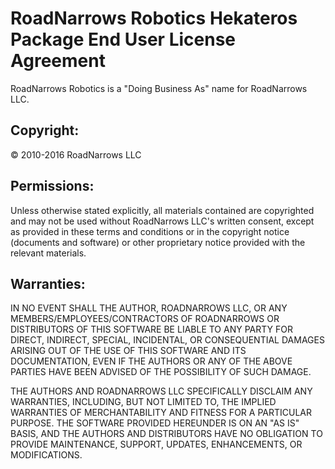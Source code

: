 # RoadNarrows Robotics Hekateros Package End User License Agreement
RoadNarrows Robotics is a "Doing Business As" name for RoadNarrows LLC.

## Copyright:
&#169; 2010-2016 RoadNarrows LLC

## Permissions:
Unless otherwise stated explicitly, all materials contained are copyrighted
and may not be used without RoadNarrows LLC's written consent,
except as provided in these terms and conditions or in the copyright
notice (documents and software) or other proprietary notice provided with
the relevant materials.

## Warranties:
IN NO EVENT SHALL THE AUTHOR, ROADNARROWS LLC, OR ANY 
MEMBERS/EMPLOYEES/CONTRACTORS OF ROADNARROWS OR DISTRIBUTORS OF THIS SOFTWARE
BE LIABLE TO ANY PARTY FOR DIRECT, INDIRECT, SPECIAL, INCIDENTAL, OR
CONSEQUENTIAL DAMAGES ARISING OUT OF THE USE OF THIS SOFTWARE AND ITS
DOCUMENTATION, EVEN IF THE AUTHORS OR ANY OF THE ABOVE PARTIES HAVE BEEN
ADVISED OF THE POSSIBILITY OF SUCH DAMAGE.

THE AUTHORS AND  ROADNARROWS LLC SPECIFICALLY DISCLAIM ANY WARRANTIES,
INCLUDING, BUT NOT LIMITED TO, THE IMPLIED WARRANTIES OF MERCHANTABILITY AND
FITNESS FOR A PARTICULAR PURPOSE. THE SOFTWARE PROVIDED HEREUNDER IS ON AN
"AS IS" BASIS, AND THE AUTHORS AND DISTRIBUTORS HAVE NO OBLIGATION TO
PROVIDE MAINTENANCE, SUPPORT, UPDATES, ENHANCEMENTS, OR MODIFICATIONS.
